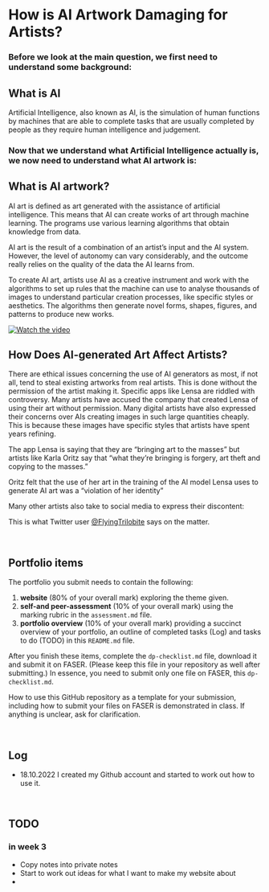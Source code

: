 # How is AI Artwork Damaging for Artists?

### Before we look at the main question, we first need to understand some background:

## What is AI

Artificial Intelligence, also known as AI, is the simulation of human functions by machines that are able to complete tasks that are usually completed by people as they require human intelligence and judgement.

### Now that we understand what Artificial Intelligence actually is, we now need to understand what AI artwork is:

## What is AI artwork?

AI art is defined as art generated with the assistance of artificial intelligence. This means that AI can create works of art through machine learning. The programs use various learning algorithms that obtain knowledge from data. 

AI art is the result of a combination of an artist’s input and the AI system. However, the level of autonomy can vary considerably, and the outcome really relies on the quality of the data the AI learns from.

To create AI art, artists use AI as a creative instrument and work with the algorithms to set up rules that the machine can use to analyse thousands of images to understand particular creation processes, like specific styles or aesthetics. The algorithms then generate novel forms, shapes, figures, and patterns to produce new works.



[![Watch the video](https://img.youtube.com/vi/h-zmxedT7gA/maxresdefault.jpg)](https://www.youtube.com/watch?v=h-zmxedT7gA)


## How Does AI-generated Art Affect Artists?

There are ethical issues concerning the use of AI generators as most, if not all, tend to steal existing artworks from real artists. This is done without the permission of the artist making it. Specific apps like Lensa are riddled with controversy. Many artists have accused the company that created Lensa of using their art without permission. Many digital artists have also expressed their concerns over AIs creating images in such large quantities cheaply. This is because these images have specific styles that artists have spent years refining. 

The app Lensa is saying that they are “bringing art to the masses” but artists like Karla Oritz say that “what they’re bringing is forgery, art theft and copying to the masses.” 

Oritz felt that the use of her art in the training of the AI model Lensa uses to generate AI art was a “violation of her identity”


Many other artists also take to social media to express their discontent:

This is what Twitter user [@FlyingTrilobite](https://twitter.com/FlyingTrilobite/status/1564760472318001152) says on the matter.



<br>

## Portfolio items
The portfolio you submit needs to contain the following:

1. **website** (80% of your overall mark) exploring the theme given.
2. **self-and peer-assessment** (10% of your overall mark) using the marking rubric in the `assessment.md` file.
3. **portfolio overview** (10% of your overall mark) providing a succinct overview of your portfolio, an outline of completed tasks (Log) and tasks to do (TODO) in this `README.md` file.

After you finish these items, complete the `dp-checklist.md` file, download it and submit it on FASER. (Please keep this file in your repository as well after submitting.) In essence, you need to submit only one file on FASER, this `dp-checklist.md`. 

How to use this GitHub repository as a template for your submission, including how to submit your files on FASER is demonstrated in class. If anything is unclear, ask for clarification. 

<br>

## Log

- 18.10.2022  I created my Github account and started to work out how to use it.

<br>

## TODO
### in week 3
- Copy notes into private notes
-  Start to work out ideas for what I want to make my website about
-  
